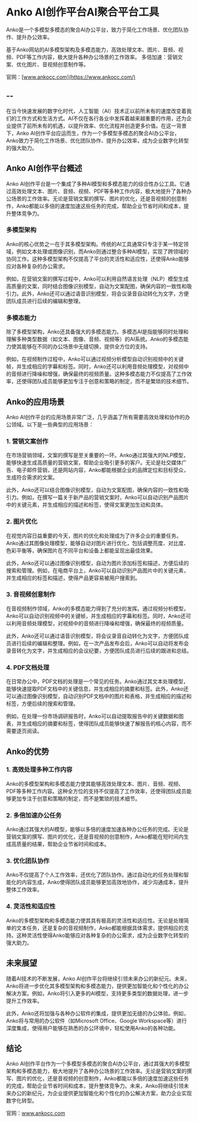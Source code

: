# Anko AI创作平台AI聚合平台工具

Anko是一个多模型多模态的聚合AI办公平台，致力于简化工作场景、优化团队协作、提升办公效率。

基于Anko网站的AI多模型架构及多模态能力，高效处理文本、图片、音频、视频、PDF等工作内容，极大提升各种办公场景的工作效率。
多倍加速：营销文案、优化图片、音视频创意制作等。

官网：[www.ankocc.com](https://www.ankocc.com/)


--
--

在当今快速发展的数字化时代，人工智能（AI）技术正以前所未有的速度改变着我们的工作方式和生活方式。AI不仅在各行各业中发挥着越来越重要的作用，还为企业提供了前所未有的机遇，以提升效率、优化流程并创造更多价值。在这一背景下，Anko AI创作平台应运而生，作为一个多模型多模态的聚合AI办公平台，Anko致力于简化工作场景、优化团队协作、提升办公效率，成为企业数字化转型的强大助力。

## Anko AI创作平台概述

Anko AI创作平台是一个集成了多种AI模型和多模态能力的综合性办公工具。它通过高效处理文本、图片、音频、视频、PDF等多种工作内容，极大地提升了各种办公场景的工作效率。无论是营销文案的撰写、图片的优化，还是音视频的创意制作，Anko都能以多倍的速度加速这些任务的完成，帮助企业节省时间和成本，提升整体竞争力。

### 多模型架构

Anko的核心优势之一在于其多模型架构。传统的AI工具通常只专注于某一特定领域，例如文本处理或图像识别，而Anko则通过整合多种AI模型，实现了跨领域的协同工作。这种多模型架构不仅提高了平台的灵活性和适应性，还使得Anko能够应对各种复杂的办公需求。

例如，在营销文案的撰写过程中，Anko可以利用自然语言处理（NLP）模型生成高质量的文案，同时结合图像识别模型，自动为文案配图，确保内容的一致性和吸引力。此外，Anko还可以通过语音识别模型，将会议录音自动转化为文字，方便团队成员进行后续的编辑和整理。

### 多模态能力

除了多模型架构，Anko还具备强大的多模态能力。多模态AI是指能够同时处理和理解多种类型数据（如文本、图像、音频、视频等）的AI系统。Anko的多模态能力使其能够在不同的办公场景中无缝切换，提供全方位的支持。

例如，在视频制作过程中，Anko可以通过视频分析模型自动识别视频中的关键帧，并生成相应的字幕和标签。同时，Anko还可以利用音频处理模型，对视频中的音频进行降噪和增强，确保最终的视频质量。这种多模态能力不仅提高了工作效率，还使得团队成员能够更加专注于创意和策略的制定，而不是繁琐的技术细节。

## Anko的应用场景

Anko AI创作平台的应用场景非常广泛，几乎涵盖了所有需要高效处理和协作的办公领域。以下是一些典型的应用场景：

### 1. 营销文案创作

在市场营销领域，文案的撰写是至关重要的一环。Anko通过其强大的NLP模型，能够快速生成高质量的营销文案，帮助企业吸引更多的客户。无论是社交媒体广告、电子邮件营销，还是网站内容，Anko都能根据企业的品牌定位和目标受众，生成符合需求的文案。

此外，Anko还可以结合图像识别模型，自动为文案配图，确保内容的一致性和吸引力。例如，在撰写一篇关于新产品的营销文案时，Anko可以自动识别产品图片中的关键元素，并生成相应的描述和标签，使得文案更加生动和具体。

### 2. 图片优化

在视觉内容日益重要的今天，图片的优化和处理成为了许多企业的重要任务。Anko通过其图像处理模型，能够自动对图片进行优化，包括调整亮度、对比度、色彩平衡等，确保图片在不同平台和设备上都能呈现出最佳效果。

此外，Anko还可以通过图像识别模型，自动为图片添加标签和描述，方便后续的搜索和管理。例如，在电商平台上，Anko可以自动识别产品图片中的关键元素，并生成相应的标签和描述，使得产品更容易被用户搜索到。

### 3. 音视频创意制作

在音视频制作领域，Anko的多模态能力得到了充分的发挥。通过视频分析模型，Anko可以自动识别视频中的关键帧，并生成相应的字幕和标签。同时，Anko还可以利用音频处理模型，对视频中的音频进行降噪和增强，确保最终的视频质量。

此外，Anko还可以通过语音识别模型，将会议录音自动转化为文字，方便团队成员进行后续的编辑和整理。例如，在一次产品发布会后，Anko可以自动将发布会录音转化为文字，并生成相应的会议纪要，方便团队成员进行后续的跟进和总结。

### 4. PDF文档处理

在日常办公中，PDF文档的处理是一个常见的任务。Anko通过其文本处理模型，能够快速提取PDF文档中的关键信息，并生成相应的摘要和标签。此外，Anko还可以通过图像识别模型，自动识别PDF文档中的图片和表格，并生成相应的描述和标签，方便后续的搜索和管理。

例如，在处理一份市场调研报告时，Anko可以自动提取报告中的关键数据和图表，并生成相应的摘要和标签，使得团队成员能够快速了解报告的核心内容，而不需要逐页阅读。

## Anko的优势

### 1. 高效处理多种工作内容

Anko的多模型架构和多模态能力使其能够高效处理文本、图片、音频、视频、PDF等多种工作内容。这种全方位的支持不仅提高了工作效率，还使得团队成员能够更加专注于创意和策略的制定，而不是繁琐的技术细节。

### 2. 多倍加速办公任务

Anko通过其强大的AI模型，能够以多倍的速度加速各种办公任务的完成。无论是营销文案的撰写、图片的优化，还是音视频的创意制作，Anko都能在短时间内生成高质量的结果，帮助企业节省时间和成本。

### 3. 优化团队协作

Anko不仅提高了个人工作效率，还优化了团队协作。通过自动化的任务处理和智能化的内容生成，Anko使得团队成员能够更加高效地协作，减少沟通成本，提升整体工作效率。

### 4. 灵活性和适应性

Anko的多模型架构和多模态能力使其具有极高的灵活性和适应性。无论是处理简单的文本任务，还是复杂的音视频制作，Anko都能根据具体需求，提供相应的支持。这种灵活性使得Anko能够应对各种复杂的办公需求，成为企业数字化转型的强大助力。

## 未来展望

随着AI技术的不断发展，Anko AI创作平台将继续引领未来办公的新纪元。未来，Anko将进一步优化其多模型架构和多模态能力，提供更加智能化和个性化的办公解决方案。例如，Anko将引入更多的AI模型，支持更多类型的数据处理，进一步提升工作效率。

此外，Anko还将加强与各种办公软件的集成，提供更加无缝的办公体验。例如，Anko将与常用的办公软件（如Microsoft Office、Google Workspace等）进行深度集成，使得用户能够在熟悉的办公环境中，轻松使用Anko的各种功能。

## 结论

Anko AI创作平台作为一个多模型多模态的聚合AI办公平台，通过其强大的多模型架构和多模态能力，极大地提升了各种办公场景的工作效率。无论是营销文案的撰写、图片的优化，还是音视频的创意制作，Anko都能以多倍的速度加速这些任务的完成，帮助企业节省时间和成本，提升整体竞争力。未来，Anko将继续引领未来办公的新纪元，为企业提供更加智能化和个性化的办公解决方案，助力企业实现数字化转型。

官网：www.ankocc.com
